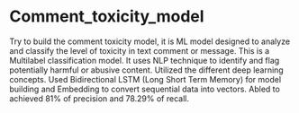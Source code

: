 # Comment_toxicity_model

Try to build the comment toxicity model, it is ML model designed to analyze and classify the level of toxicity in text comment or message. This is a Multilabel classification model.
It uses NLP technique to identify and flag potentially harmful or abusive content.
Utilized the different deep learning concepts. Used Bidirectional LSTM (Long Short Term Memory) for model building and Embedding to convert sequential data into vectors.
Abled to achieved 81% of precision and 78.29% of recall.
